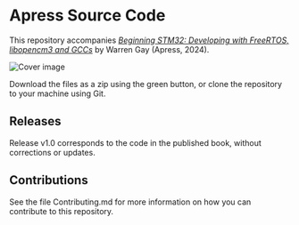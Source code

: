 # Apress Source Code

This repository accompanies [*Beginning STM32: Developing with FreeRTOS, libopencm3 and GCCs*](https://www.link.springer.com/book/10.1007/) by Warren Gay (Apress, 2024).

[comment]: #cover
![Cover image](.JPG)

Download the files as a zip using the green button, or clone the repository to your machine using Git.

## Releases

Release v1.0 corresponds to the code in the published book, without corrections or updates.

## Contributions

See the file Contributing.md for more information on how you can contribute to this repository.